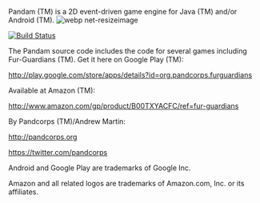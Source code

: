 Pandam (TM) is a 2D event-driven game engine for Java (TM) and/or Android (TM).                               ![webp net-resizeimage](https://user-images.githubusercontent.com/22865665/32693380-43f50378-c73b-11e7-9590-de4b016d2194.png)

[![Build Status](https://travis-ci.org/pandcorps/pandam.svg?branch=master)](https://travis-ci.org/pandcorps/pandam)

The Pandam source code includes the code for several games including Fur-Guardians (TM). Get it here on Google Play (TM):

http://play.google.com/store/apps/details?id=org.pandcorps.furguardians

Available at Amazon (TM):

http://www.amazon.com/gp/product/B00TXYACFC/ref=fur-guardians

By Pandcorps (TM)/Andrew Martin:

http://pandcorps.org

https://twitter.com/pandcorps

Android and Google Play are trademarks of Google Inc.

Amazon and all related logos are trademarks of Amazon.com, Inc. or its affiliates.
